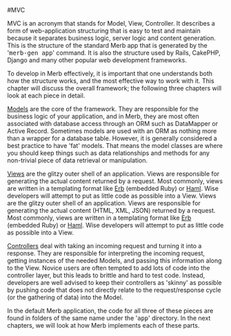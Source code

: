 #MVC

MVC is an acronym that stands for Model, View, Controller.  It describes a form of web-application structuring that is easy to test and maintain because it separates business logic, server logic and content generation.  This is the structure of the standard Merb app that is generated by the '<tt>merb-gen app</tt>' command.  It is also the structure used by Rails, CakePHP, Django and many other popular web development frameworks.

To develop in Merb effectively, it is important that one understands both how the structure works, and the most effective way to work with it.  This chapter will discuss the overall framework; the following three chapters will look at each piece in detail.

[Models](/getting-started/models) are the core of the framework.  They are responsible for the business logic of your application, and in Merb, they are most often associated with database access through an ORM such as DataMapper or Active Record.  Sometimes models are used with an ORM as nothing more than a wrapper for a database table. However, it is generally considered a best practice to have 'fat' models.  That means the model classes are where you should keep things such as data relationships and methods for any non-trivial piece of data retrieval or manipulation.

[Views](/getting-started/views) are the glitzy outer shell of an application.  Views are responsible for generating the actual content returned by a request.  Most commonly, views are written in a templating format like [Erb](http://en.wikipedia.org/wiki/ERuby) (embedded Ruby) or [Haml](http://haml.hamptoncatlin.com/).  Wise developers will attempt to put as little code as possible into a View.
Views are the glitzy outer shell of an application.  Views are responsible for generating the actual content (HTML, XML, JSON) returned by a request.  Most commonly, views are written in a templating format like [Erb](http://en.wikipedia.org/wiki/ERuby) (embedded Ruby) or [Haml](http://haml.hamptoncatlin.com/).  Wise developers will attempt to put as little code as possible into a View.

[Controllers](/getting-started/controllers) deal with taking an incoming request and turning it into a response.  They are responsible for interpreting the incoming request, getting instances of the needed Models, and passing this information along to the View.  Novice users are often tempted to add lots of code into the controller layer, but this leads to brittle and hard to test code.  Instead, developers are well advised to keep their controllers as 'skinny' as possible by pushing code that does not directly relate to the request/response cycle (or the gathering of data) into the Model.

In the default Merb application, the code for all three of these pieces are found in folders of the same name under the '<tt>app</tt>' directory.  In the next chapters, we will look at how Merb implements each of these parts.
